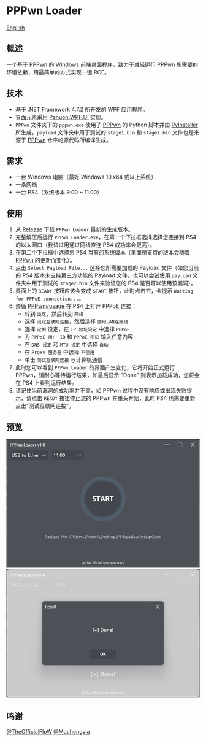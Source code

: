 # PPPwn Loader
[English](README.md)
## 概述
一个基于 [PPPwn](https://github.com/TheOfficialFloW/PPPwn) 的 Windows 前端桌面程序，致力于减轻运行 PPPwn 所需要的环境依赖，用最简单的方式实现一键 RCE。
## 技术
- 基于 .NET Framework 4.7.2 所开发的 WPF 应用程序。
- 界面元素采用 [Panuon.WPF.UI](https://github.com/Panuon/Panuon.WPF.UI) 实现。
- `PPPwn` 文件夹下的 `pppwn.exe` 使用了 [PPPwn](https://github.com/TheOfficialFloW/PPPwn) 的 Python 脚本并由 [PyInstaller](https://pyinstaller.org) 所生成，`payload` 文件夹中用于测试的 `stage1.bin` 和 `stage2.bin` 文件也是来源于 [PPPwn](https://github.com/TheOfficialFloW/PPPwn) 仓库的源代码所编译生成。
## 需求
- 一台 Windows 电脑（最好 Windows 10 x64 或以上系统）
- 一条网线
- 一台 PS4（系统版本 9.00 ~ 11.00）
## 使用
1. 从 [Release](https://github.com/PokersKun/PPPwn-Loader/releases) 下载 `PPPwn Loader` 最新的生成版本。
2. 完整解压后运行 `PPPwn Loader.exe`，在第一个下拉框选择选择您连接到 PS4 的以太网口（我试过用通过网线直连 PS4 成功率会更高）。
3. 在第二个下拉框中选择您 PS4 当前的系统版本（里面所支持的版本会随着 [PPPwn](https://github.com/TheOfficialFloW/PPPwn) 的更新而变化）。
4. 点击 `Select Payload File...` 选择您所需要加载的 Payload 文件（如您当前的 PS4 版本未支持第三方功能的 Payload 文件，也可以尝试使用 `payload` 文件夹中用于测试的 `stage2.bin` 文件来验证您的 PS4 是否可以使用该漏洞）。
5. 界面上的 `READY` 按钮应该会变成 `START` 按钮，此时点击它，会提示 `Waiting for PPPoE connection...`。
6. 遵循 [PPPwn#usage](https://github.com/TheOfficialFloW/PPPwn?tab=readme-ov-file#usage) 在 PS4 上打开 PPPoE 连接：
    - 转到 `设定`，然后转到 `网络`
    - 选择 `设定互联网连接`，然后选择 `使用LAN连接线`
    - 选择 `定制` 设定，在 `IP 地址设定` 中选择 `PPPoE`
    - 为 `PPPoE 用户 ID` 和 `PPPoE 密码` 输入任意内容
    - 在 `DNS 设定` 和 `MTU 设定` 中选择 `自动`
    - 在 `Proxy 服务器` 中选择 `不使用`
    - 单击 `测试互联网连接` 与计算机通信
7. 此时您可以看到 `PPPwn Loader` 的界面产生变化，它将开始正式运行 PPPwn，请耐心等待运行结果，如最后显示 "Done" 则表示加载成功，您将会在 PS4 上看到运行结果。
8. 请记住当前漏洞的成功率并不高，如 PPPwn 过程中没有响应或出现失败提示，请点击 `READY` 按钮停止您的 PPPwn 并重头开始，此时 PS4 也需要重新点击“测试互联网连接”。
## 预览
![preview1](doc/preview1.png)
![preview2](doc/preview2.png)
## 鸣谢
[@TheOfficialFloW](https://github.com/TheOfficialFloW)
[@Mochengvia](https://github.com/Mochengvia)